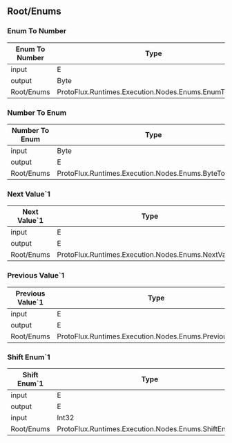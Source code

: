 <!-----------------------------------------------------------------------+
 ! This file has been generated using a script. Do not edit it manually. !
 ! Edit the individual node pages instead.                               !
 +----------------------------------------------------------------------->

## Root/Enums

### Enum To Number

<!-- embed:start:ProtoFlux.Runtimes.Execution.Nodes.Enums.EnumToByte`1 -->
<!-- ProtofluxNode:start -->
| Enum To Number | Type | Label |
| --- | ---- | ----- |
| input | E | Value |
| output | Byte | * |
| Root/Enums | ProtoFlux.Runtimes.Execution.Nodes.Enums.EnumToByte`1 |  |
<!-- ProtofluxNode:end -->
<!-- embed:end:ProtoFlux.Runtimes.Execution.Nodes.Enums.EnumToByte`1 -->


### Number To Enum

<!-- embed:start:ProtoFlux.Runtimes.Execution.Nodes.Enums.ByteToEnum`1 -->
<!-- ProtofluxNode:start -->
| Number To Enum | Type | Label |
| --- | ---- | ----- |
| input | Byte | Value |
| output | E | * |
| Root/Enums | ProtoFlux.Runtimes.Execution.Nodes.Enums.ByteToEnum`1 |  |
<!-- ProtofluxNode:end -->
<!-- embed:end:ProtoFlux.Runtimes.Execution.Nodes.Enums.ByteToEnum`1 -->


### Next Value`1

<!-- embed:start:ProtoFlux.Runtimes.Execution.Nodes.Enums.NextValue`1 -->
<!-- ProtofluxNode:start -->
| Next Value`1 | Type | Label |
| --- | ---- | ----- |
| input | E | Value |
| output | E | * |
| Root/Enums | ProtoFlux.Runtimes.Execution.Nodes.Enums.NextValue`1 |  |
<!-- ProtofluxNode:end -->
<!-- embed:end:ProtoFlux.Runtimes.Execution.Nodes.Enums.NextValue`1 -->


### Previous Value`1

<!-- embed:start:ProtoFlux.Runtimes.Execution.Nodes.Enums.PreviousValue`1 -->
<!-- ProtofluxNode:start -->
| Previous Value`1 | Type | Label |
| --- | ---- | ----- |
| input | E | Value |
| output | E | * |
| Root/Enums | ProtoFlux.Runtimes.Execution.Nodes.Enums.PreviousValue`1 |  |
<!-- ProtofluxNode:end -->
<!-- embed:end:ProtoFlux.Runtimes.Execution.Nodes.Enums.PreviousValue`1 -->


### Shift Enum`1

<!-- embed:start:ProtoFlux.Runtimes.Execution.Nodes.Enums.ShiftEnum`1 -->
<!-- ProtofluxNode:start -->
| Shift Enum`1 | Type | Label |
| --- | ---- | ----- |
| input | E | Value |
| output | E | * |
| input | Int32 | Delta |
| Root/Enums | ProtoFlux.Runtimes.Execution.Nodes.Enums.ShiftEnum`1 |  |
<!-- ProtofluxNode:end -->
<!-- embed:end:ProtoFlux.Runtimes.Execution.Nodes.Enums.ShiftEnum`1 -->


